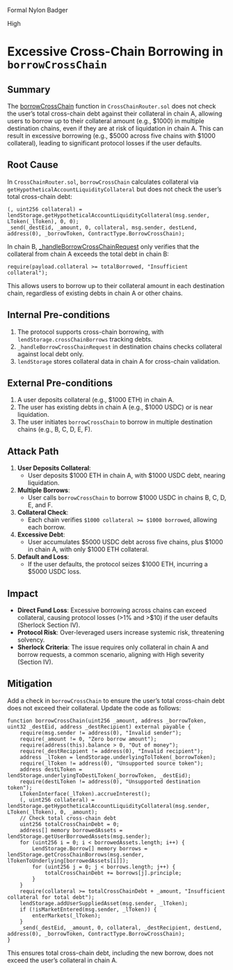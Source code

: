 Formal Nylon Badger

High

# Excessive Cross-Chain Borrowing in `borrowCrossChain`

## Summary
The [borrowCrossChain](https://github.com/sherlock-audit/2025-05-lend-audit-contest/blob/713372a1ccd8090ead836ca6b1acf92e97de4679/Lend-V2/src/LayerZero/CrossChainRouter.sol#L113) function in `CrossChainRouter.sol` does not check the user’s total cross-chain debt against their collateral in chain A, allowing users to borrow up to their collateral amount (e.g., $1000) in multiple destination chains, even if they are at risk of liquidation in chain A. This can result in excessive borrowing (e.g., $5000 across five chains with $1000 collateral), leading to significant protocol losses if the user defaults.

## Root Cause
In `CrossChainRouter.sol`, `borrowCrossChain` calculates collateral via `getHypotheticalAccountLiquidityCollateral` but does not check the user’s total cross-chain debt:
```solidity
(, uint256 collateral) = lendStorage.getHypotheticalAccountLiquidityCollateral(msg.sender, LToken(_lToken), 0, 0);
_send(_destEid, _amount, 0, collateral, msg.sender, destLend, address(0), _borrowToken, ContractType.BorrowCrossChain);
```
In chain B, [_handleBorrowCrossChainRequest](https://github.com/sherlock-audit/2025-05-lend-audit-contest/blob/713372a1ccd8090ead836ca6b1acf92e97de4679/Lend-V2/src/LayerZero/CrossChainRouter.sol#L581) only verifies that the collateral from chain A exceeds the total debt in chain B:
```solidity
require(payload.collateral >= totalBorrowed, "Insufficient collateral");
```
This allows users to borrow up to their collateral amount in each destination chain, regardless of existing debts in chain A or other chains.

## Internal Pre-conditions
1. The protocol supports cross-chain borrowing, with `lendStorage.crossChainBorrows` tracking debts.
2. `_handleBorrowCrossChainRequest` in destination chains checks collateral against local debt only.
3. `lendStorage` stores collateral data in chain A for cross-chain validation.

## External Pre-conditions
1. A user deposits collateral (e.g., $1000 ETH) in chain A.
2. The user has existing debts in chain A (e.g., $1000 USDC) or is near liquidation.
3. The user initiates `borrowCrossChain` to borrow in multiple destination chains (e.g., B, C, D, E, F).

## Attack Path
1. **User Deposits Collateral**:
   - User deposits $1000 ETH in chain A, with $1000 USDC debt, nearing liquidation.
2. **Multiple Borrows**:
   - User calls `borrowCrossChain` to borrow $1000 USDC in chains B, C, D, E, and F.
3. **Collateral Check**:
   - Each chain verifies `$1000 collateral >= $1000 borrowed`, allowing each borrow.
4. **Excessive Debt**:
   - User accumulates $5000 USDC debt across five chains, plus $1000 in chain A, with only $1000 ETH collateral.
5. **Default and Loss**:
   - If the user defaults, the protocol seizes $1000 ETH, incurring a $5000 USDC loss.

## Impact
- **Direct Fund Loss**: Excessive borrowing across chains can exceed collateral, causing protocol losses (>1% and >$10) if the user defaults (Sherlock Section IV).
- **Protocol Risk**: Over-leveraged users increase systemic risk, threatening solvency.
- **Sherlock Criteria**: The issue requires only collateral in chain A and borrow requests, a common scenario, aligning with High severity (Section IV).
## Mitigation
Add a check in `borrowCrossChain` to ensure the user’s total cross-chain debt does not exceed their collateral. Update the code as follows:
```solidity
function borrowCrossChain(uint256 _amount, address _borrowToken, uint32 _destEid, address _destRecipient) external payable {
    require(msg.sender != address(0), "Invalid sender");
    require(_amount != 0, "Zero borrow amount");
    require(address(this).balance > 0, "Out of money");
    require(_destRecipient != address(0), "Invalid recipient");
    address _lToken = lendStorage.underlyingTolToken(_borrowToken);
    require(_lToken != address(0), "Unsupported source token");
    address destLToken = lendStorage.underlyingToDestLToken(_borrowToken, _destEid);
    require(destLToken != address(0), "Unsupported destination token");
    LTokenInterface(_lToken).accrueInterest();
    (, uint256 collateral) = lendStorage.getHypotheticalAccountLiquidityCollateral(msg.sender, LToken(_lToken), 0, _amount);
    // Check total cross-chain debt
    uint256 totalCrossChainDebt = 0;
    address[] memory borrowedAssets = lendStorage.getUserBorrowedAssets(msg.sender);
    for (uint256 i = 0; i < borrowedAssets.length; i++) {
        LendStorage.Borrow[] memory borrows = lendStorage.getCrossChainBorrows(msg.sender, lTokenToUnderlying[borrowedAssets[i]]);
        for (uint256 j = 0; j < borrows.length; j++) {
            totalCrossChainDebt += borrows[j].principle;
        }
    }
    require(collateral >= totalCrossChainDebt + _amount, "Insufficient collateral for total debt");
    lendStorage.addUserSuppliedAsset(msg.sender, _lToken);
    if (!isMarketEntered(msg.sender, _lToken)) {
        enterMarkets(_lToken);
    }
    _send(_destEid, _amount, 0, collateral, _destRecipient, destLend, address(0), _borrowToken, ContractType.BorrowCrossChain);
}
```
This ensures total cross-chain debt, including the new borrow, does not exceed the user’s collateral in chain A.